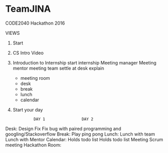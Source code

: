 # TeamJINA
CODE2040 Hackathon 2016


VIEWS

1. Start 
2. CS Intro Video
3. Introduction to Internship
	start internship
	Meeting manager
	Meeting mentor 
	meeting team
	settle at desk
	explain 
	- meeting room 
	- desk
	- break
	- lunch
	- calendar 
	
4. Start your day

				DAY 1            	 DAY 2

Desk:		Design Fix			Fix bug with paired programming 
								and googling/Stackoverflow
Break: 		 					Play ping pong
Lunch:		Lunch with team		Lunch with Mentor
Calendar: 	Holds todo list		Holds todo list	
Meeting     Scrum meeting 		Hackathon 
Room: 

